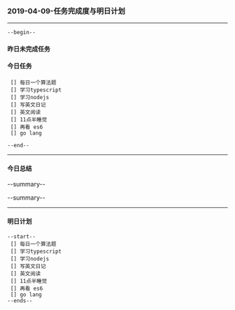 ### 2019-04-09-任务完成度与明日计划

----------------------------------------------------------------------------------------------------------
    --begin--
#### 昨日未完成任务

#### 今日任务
     [] 每日一个算法题
     [] 学习typescript
     [] 学习nodejs
     [] 写英文日记
     [] 英文阅读
     [] 11点半睡觉
     [] 再看 es6
	 [] go lang
    
	--end--

----------------------------------------------------------------------------------------------------------
#### 今日总结
--summary--


--summary--

----------------------------------------------------------------------------------------------------------

#### 明日计划
    --start--
     [] 每日一个算法题
     [] 学习typescript
     [] 学习nodejs
     [] 写英文日记
     [] 英文阅读
     [] 11点半睡觉
     [] 再看 es6
	 [] go lang
    --ends--
